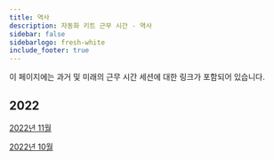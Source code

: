 ```yaml
---
title: 역사
description: 자동화 키트 근무 시간 - 역사
sidebar: false
sidebarlogo: fresh-white
include_footer: true
---
```

이 페이지에는 과거 및 미래의 근무 시간 세션에 대한 링크가 포함되어 있습니다.

## 2022

[2022년 11월](/ko/office-hours/november-2022)

[2022년 10월](/ko/office-hours/october-2022)
